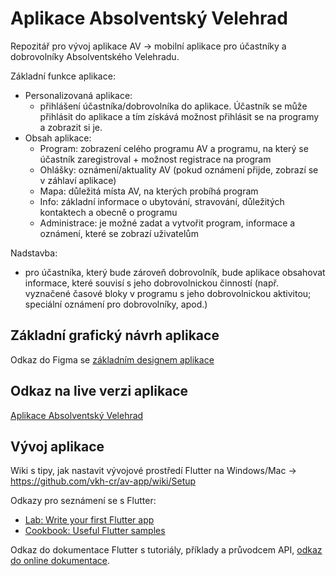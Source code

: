 # Aplikace Absolventský Velehrad

Repozitář pro vývoj aplikace AV -> mobilní aplikace pro účastníky a dobrovolníky Absolventského Velehradu.

Základní funkce aplikace:
- Personalizovaná aplikace:
  -  přihlášení účastníka/dobrovolníka do aplikace. Účastník se může přihlásit do aplikace a tím získává možnost přihlásit se na programy a zobrazit si je.
- Obsah aplikace:
  - Program: zobrazení celého programu AV a programu, na který se účastník zaregistroval + možnost registrace na program
  - Ohlášky: oznámení/aktuality AV (pokud oznámení přijde, zobrazí se v záhlaví aplikace)
  - Mapa: důležitá místa AV, na kterých probíhá program
  - Info: základní informace o ubytování, stravování, důležitých kontaktech a obecně o programu
  - Administrace: je možné zadat a vytvořit program, informace a oznámení, které se zobrazí uživatelům

Nadstavba:
- pro účastníka, který bude zároveň dobrovolník, bude aplikace obsahovat informace, které souvisí s jeho dobrovolnickou činností (např. vyznačené časové bloky v programu s jeho dobrovolnickou aktivitou; speciální oznámení pro dobrovolníky, apod.)

## Základní grafický návrh aplikace

Odkaz do Figma se [základním designem aplikace](https://www.figma.com/file/AwWWI7HHs8Nh1jtiUrCaHa/App-First-draft?node-id=0%3A1&t=xkYTZ3Mz2eovnbQo-1)


## Odkaz na live verzi aplikace

[Aplikace Absolventský Velehrad](https://av23.cz)


## Vývoj aplikace

Wiki s tipy, jak nastavit vývojové prostředí Flutter na Windows/Mac -> https://github.com/vkh-cr/av-app/wiki/Setup

Odkazy pro seznámení se s Flutter:

- [Lab: Write your first Flutter app](https://docs.flutter.dev/get-started/codelab)
- [Cookbook: Useful Flutter samples](https://docs.flutter.dev/cookbook)

Odkaz do dokumentace Flutter s tutoriály, příklady a průvodcem API, [odkaz do online dokumentace](https://docs.flutter.dev/).


